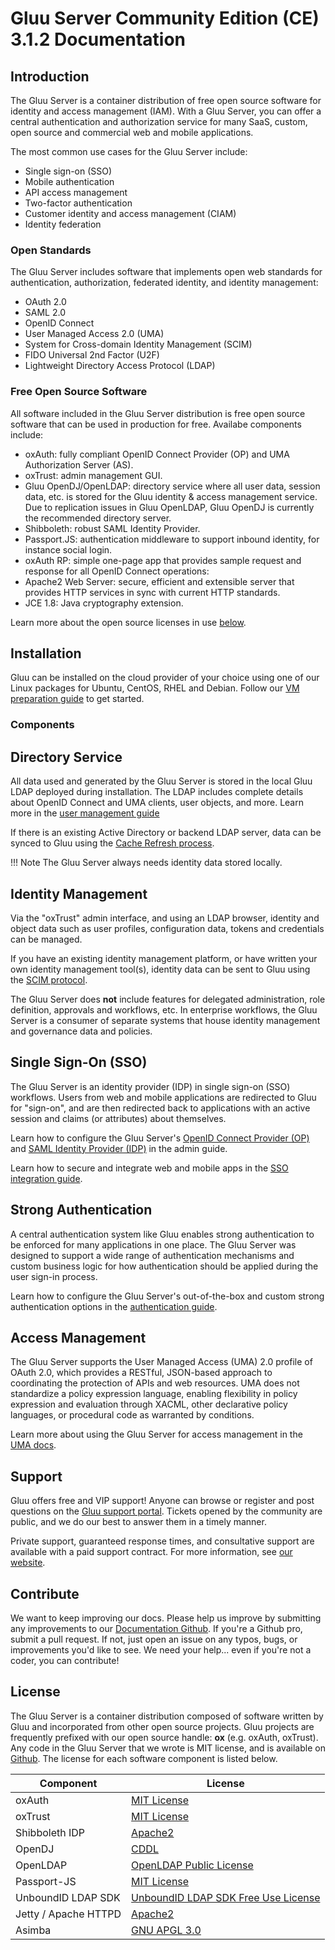 # Gluu Server Community Edition (CE) 3.1.2 Documentation
## Introduction
The Gluu Server is a container distribution of free open source software for identity and access management (IAM). With a Gluu Server, you can offer a central authentication and authorization service for many SaaS, custom, open source and commercial web and mobile applications.  

The most common use cases for the Gluu Server include:

- Single sign-on (SSO)   
- Mobile authentication    
- API access management  
- Two-factor authentication 
- Customer identity and access management (CIAM)   
- Identity federation      

### Open Standards
The Gluu Server includes software that implements open web standards for authentication, authorization, federated identity, and identity management:

- OAuth 2.0    
- SAML 2.0   
- OpenID Connect    
- User Managed Access 2.0 (UMA)    
- System for Cross-domain Identity Management (SCIM)    
- FIDO Universal 2nd Factor (U2F)    
- Lightweight Directory Access Protocol (LDAP)   

### Free Open Source Software
All software included in the Gluu Server distribution is free open source software that can be used in production for free. Availabe  components include:

- oxAuth: fully compliant OpenID Connect Provider (OP) and UMA Authorization Server (AS). 
- oxTrust: admin management GUI.
- Gluu OpenDJ/OpenLDAP: directory service where all user data, session data, etc. is stored for the Gluu identity & access management service. Due to replication issues in Gluu OpenLDAP, Gluu OpenDJ is currently the recommended directory server.
- Shibboleth: robust SAML Identity Provider.
- Passport.JS: authentication middleware to support inbound identity, for instance social login.
- oxAuth RP: simple one-page app that provides sample request and response for all OpenID Connect operations: 
- Apache2 Web Server: secure, efficient and extensible server that provides HTTP services in sync with current HTTP standards.
- JCE 1.8: Java cryptography extension. 

Learn more about the open source licenses in use [below](#license). 

## Installation
Gluu can be installed on the cloud provider of your choice using one of our Linux packages for Ubuntu, CentOS, RHEL and Debian. Follow our [VM preparation guide](./installation-guide/index.md) to get started. 

### Components


## Directory Service
All data used and generated by the Gluu Server is stored in the local Gluu LDAP deployed during installation. The LDAP includes complete details about OpenID Connect and UMA clients, user objects, and more. Learn more in the [user management guide](./user-management/local-user-management.md)

If there is an existing Active Directory or backend LDAP server, data can be synced to Gluu using the [Cache Refresh process](./user-management/ldap-sync.md). 

!!! Note
    The Gluu Server always needs identity data stored locally. 

## Identity Management
Via the "oxTrust" admin interface, and using an LDAP browser, identity and object data such as user profiles, configuration data, tokens and credentials can be managed. 

If you have an existing identity management platform, or have written your own identity management tool(s), identity data can be sent to Gluu using the [SCIM protocol](./user-management/scim2.md). 

The Gluu Server does **not** include features for delegated administration, role definition, approvals and workflows, etc. In enterprise workflows, the Gluu Server is a consumer of separate systems that house identity management and governance data and policies. 

##  Single Sign-On (SSO)
The Gluu Server is an identity provider (IDP) in single sign-on (SSO) workflows. Users from web and mobile applications are redirected to Gluu for "sign-on", and are then redirected back to applications with an active session and claims (or attributes) about themselves. 

Learn how to configure the Gluu Server's [OpenID Connect Provider (OP)](./admin-guide/openid-connect.md) and [SAML Identity Provider (IDP)](./admin-guide/saml.md) in the admin guide.

Learn how to secure and integrate web and mobile apps in the [SSO integration guide](./integration/index.md).

## Strong Authentication
A central authentication system like Gluu enables strong authentication to be enforced for many applications in one place. The Gluu Server was designed to support a wide range of authentication mechanisms and custom business logic for how authentication should be applied during the user sign-in process. 

Learn how to configure the Gluu Server's out-of-the-box and custom strong authentication options in the [authentication guide](./authn-guide/intro.md). 

## Access Management
The Gluu Server supports the User Managed Access (UMA) 2.0 profile of OAuth 2.0, which provides a RESTful, JSON-based approach to coordinating the protection of APIs and web resources. UMA does not standardize a policy expression language, enabling flexibility in policy expression and evaluation through XACML, other declarative policy languages, or procedural code as warranted by conditions.

Learn more about using the Gluu Server for access management in the [UMA docs](./admin-guide/uma.md).

## Support
Gluu offers free and VIP support! Anyone can browse or register and post questions on the [Gluu support portal](https://support.gluu.org). Tickets opened by the community are public, and we do our best to answer them in a timely manner. 

Private support, guaranteed response times, and consultative support are available with a paid support contract. For more information, see [our website](https://gluu.org/pricing).

## Contribute 
We want to keep improving our docs. Please help us improve by submitting
any improvements to our [Documentation Github](https://github.com/GluuFederation/docs-ce-prod).
If you're a Github pro, submit a pull request. If not, just open an issue
on any typos, bugs, or improvements you'd like to see. We need your
help... even if you're not a coder, you can contribute! 

## License
The Gluu Server is a container distribution composed of software written by Gluu and incorporated from other open source projects. Gluu
projects are frequently prefixed with our open source handle: **ox** (e.g. oxAuth, oxTrust). Any code in the Gluu Server that we wrote is MIT license, and is available on [Github](https://github.com/GluuFederation/). The license for each software component is listed below.

|	Component	|	License	            |
|-----------------------|---------------|
|	oxAuth      | [MIT License](http://opensource.org/licenses/MIT)|
|	oxTrust      | [MIT License](http://opensource.org/licenses/MIT)|
|	Shibboleth IDP      | [Apache2](http://www.apache.org/licenses/LICENSE-2.0)|
|   OpenDJ              | [CDDL](https://opensource.org/licenses/CDDL-1.0)
|	OpenLDAP	        | [OpenLDAP Public License](http://www.openldap.org/software/release/license.html)|
| Passport-JS           | [MIT License](https://github.com/jaredhanson/passport/blob/master/LICENSE) |
|  UnboundID LDAP SDK	| [UnboundID LDAP SDK Free Use License](https://github.com/UnboundID/ldapsdk/blob/master/LICENSE-UnboundID-LDAPSDK.txt)|
| Jetty / Apache HTTPD  | [Apache2](http://www.apache.org/licenses/LICENSE-2.0)|
|	Asimba		        | [GNU APGL 3.0](http://www.gnu.org/licenses/agpl-3.0.html)|
